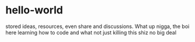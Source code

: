 # hello-world
stored ideas, resources, even share and discussions.
What up nigga, the boi here learning how to code and what not just killing this shiz no big deal
